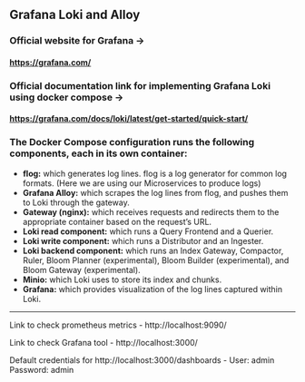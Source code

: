 ## Grafana Loki and Alloy

### Official website for Grafana ->
#### https://grafana.com/

### Official documentation link for implementing Grafana Loki using docker compose ->
#### https://grafana.com/docs/loki/latest/get-started/quick-start/

### The Docker Compose configuration runs the following components, each in its own container:
- **flog:** which generates log lines. flog is a log generator for common log formats. (Here we are using our Microservices to produce logs)
- **Grafana Alloy:** which scrapes the log lines from flog, and pushes them to Loki through the gateway.
- **Gateway (nginx):** which receives requests and redirects them to the appropriate container based on the request’s URL.
- **Loki read component:** which runs a Query Frontend and a Querier.
- **Loki write component:** which runs a Distributor and an Ingester.
- **Loki backend component:** which runs an Index Gateway, Compactor, Ruler, Bloom Planner (experimental), Bloom Builder (experimental), and Bloom Gateway (experimental).
- **Minio:** which Loki uses to store its index and chunks.
- **Grafana:** which provides visualization of the log lines captured within Loki.

-------------------------------------------------------------------------------------------------------------------------------


Link to check prometheus metrics -
http://localhost:9090/

Link to check Grafana tool -
http://localhost:3000/

Default credentials for http://localhost:3000/dashboards -
User: admin
Password: admin

